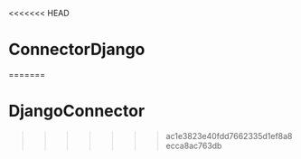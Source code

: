 <<<<<<< HEAD
# ConnectorDjango
=======
# DjangoConnector
>>>>>>> ac1e3823e40fdd7662335d1ef8a8ecca8ac763db
